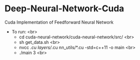 # Deep-Neural-Network-Cuda
Cuda Implementation of Feedforward Neural Network

- To run: <br\>
  - cd cuda-neural-network/cuda-neural-network/src/ <br\>
  - sh get_data.sh <br\>
  - nvcc *.cu layers/*.cu nn_utils/*.cu -std=c++11 -o main <br\>
  - ./main 3 <br\>
